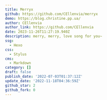 ```yaml
---
title: Merryx
github: https://github.com/CEllenvia/merryx
demo: https://blog.christine.pp.ua/
author: CEllenvia
author_link: https://github.com/CEllenvia
date: 2023-11-26T11:27:19.940Z
description: merry, merry, love song for you~
ssg:
  - Hexo
css:
  - Stylus
cms:
  - Markdown
category: []
draft: false
publish_date: '2022-07-03T01:37:12Z'
update_date: '2022-11-18T04:36:59Z'
github_star: 2
github_fork: 0
---
```

